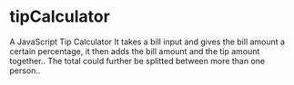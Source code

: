 # tipCalculator
A JavaScript Tip Calculator
It takes a bill input and gives the bill amount a certain percentage, it then adds the bill amount and the tip amount together.. The total could further be splitted between more than one person.. 
